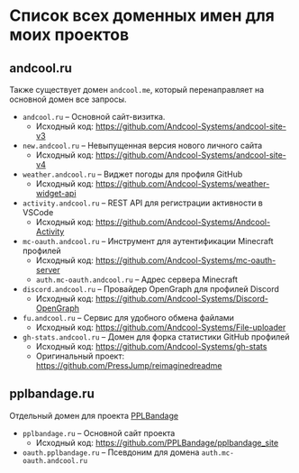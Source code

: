 # Список всех доменных имен для моих проектов

## andcool.ru
Также существует домен `andcool.me`, который перенаправляет на основной домен все запросы.

- `andcool.ru` – Основной сайт-визитка.
  - Исходный код: https://github.com/Andcool-Systems/andcool-site-v3
- `new.andcool.ru` – Невыпущенная версия нового личного сайта
  - Исходный код: https://github.com/Andcool-Systems/andcool-site-v4
- `weather.andcool.ru` – Виджет погоды для профиля GitHub
  - Исходный код: https://github.com/Andcool-Systems/weather-widget-api
- `activity.andcool.ru` – REST API для регистрации активности в VSCode
  - Исходный код: https://github.com/Andcool-Systems/Andcool-Activity
- `mc-oauth.andcool.ru` – Инструмент для аутентификации Minecraft профилей
  - Исходный код: https://github.com/Andcool-Systems/mc-oauth-server
  - `auth.mc-oauth.andcool.ru` – Адрес сервера Minecraft
- `discord.andcool.ru` – Провайдер OpenGraph для профилей Discord
  - Исходный код: https://github.com/Andcool-Systems/Discord-OpenGraph
- `fu.andcool.ru` – Сервис для удобного обмена файлами
  - Исходный код: https://github.com/Andcool-Systems/File-uploader
- `gh-stats.andcool.ru` – Домен для форка статистики GitHub профилей
  - Исходный код: https://github.com/Andcool-Systems/gh-stats
  - Оригинальный проект: https://github.com/PressJump/reimaginedreadme


## pplbandage.ru
Отдельный домен для проекта [PPLBandage](https://github.com/PPLBandage)

- `pplbandage.ru` – Основной сайт проекта
  - Исходный код: https://github.com/PPLBandage/pplbandage_site
- `oauth.pplbandage.ru` – Псевдоним для домена `auth.mc-oauth.andcool.ru`